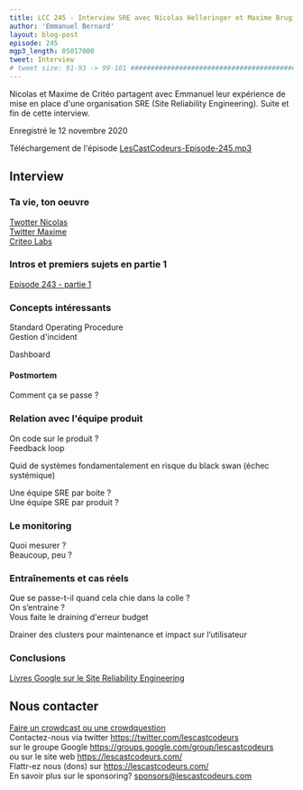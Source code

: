```yaml
---
title: LCC 245 - Interview SRE avec Nicolas Helleringer et Maxime Brugidou - partie 2
author: 'Emmanuel Bernard'
layout: blog-post
episode: 245
mgp3_length: 85017000
tweet: Interview 
# tweet size: 91-93 -> 99-101 #######################################################################
---
```

Nicolas et Maxime de Critéo partagent avec Emmanuel leur expérience de mise en place d'une organisation SRE (Site Reliability Engineering).
Suite et fin de cette interview.

Enregistré le 12 novembre 2020  

Téléchargement de l'épisode [LesCastCodeurs-Episode-245.mp3](http://traffic.libsyn.com/lescastcodeurs/LesCastCodeurs-Episode-245.mp3)  

## Interview

### Ta vie, ton oeuvre

[Twotter Nicolas](https://twitter.com/nhelleringer)  
[Twitter Maxime](https://twitter.com/brugidou)  
[Criteo Labs](https://labs.criteo.com)  

### Intros et premiers sujets en partie 1

[Episode 243 - partie 1](/2020/12/04/lcc-243-interview-sre-avec-nicolas-helleringer-et-maxime-brugidou-partie-1/)  

### Concepts intéressants

Standard Operating Procedure  
Gestion d'incident  

Dashboard

#### Postmortem

Comment ça se passe ?

### Relation avec l'équipe produit

On code sur le produit ?  
Feedback loop

Quid de systèmes fondamentalement en risque du black swan (échec systémique)

Une équipe SRE par boite ?  
Une équipe SRE par produit ?

### Le monitoring

Quoi mesurer ?  
Beaucoup, peu ?

### Entraînements et cas réels

Que se passe-t-il quand cela chie dans la colle ?  
On s’entraine ?  
Vous faite le draining d'erreur budget  

Drainer des clusters pour maintenance et impact sur l’utilisateur

### Conclusions

[Livres Google sur le Site Reliability Engineering](https://sre.google/books/)  

## Nous contacter

[Faire un crowdcast ou une crowdquestion](https://lescastcodeurs.com/crowdcasting/)  
Contactez-nous via twitter <https://twitter.com/lescastcodeurs>  
sur le groupe Google <https://groups.google.com/group/lescastcodeurs>  
ou sur le site web <https://lescastcodeurs.com/>  
Flattr-ez nous (dons) sur <https://lescastcodeurs.com/>  
En savoir plus sur le sponsoring? <sponsors@lescastcodeurs.com>
